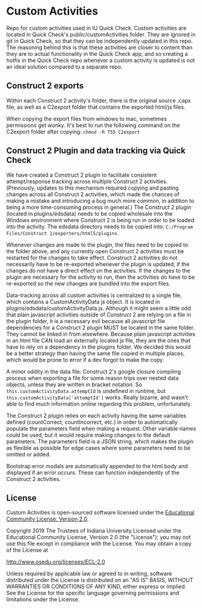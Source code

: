 # Custom Activities
Repo for custom activities used in IU Quick Check. Custom activities are located in Quick Check's public/customActivities folder. They are ignored in git in Quick Check, so that they can be independently updated in this repo. The reasoning behind this is that these activities are closer to content than they are to actual functionality in the Quick Check app, and so creating a hotfix in the Quick Check repo whenever a custom activity is updated is not an ideal solution compared to a separate repo.

## Construct 2 exports
Within each Construct 2 activity's folder, there is the original source .capx file, as well as a C2export folder that contains the exported html/js files.

When copying the export files from windows to mac, sometimes permissions get wonky. It's best to run the following command on the C2export folder after copying: `chmod -R 755 C2export`

## Construct 2 Plugin and data tracking via Quick Check

We have created a Construct 2 plugin to facilitate consistent attempt/response tracking across multiple Construct 2 activities. (Previously, updates to this mechanism required copying and pasting changes across all Construct 2 activities, which made the chances of making a mistake and introducing a bug much more common, in addition to being a more time-consuming process in general.) The Construct 2 plugin (located in plugins/edsdata) needs to be copied wholesale into the Windows environment where Construct 2 is being run in order to be loaded into the activity. The edsdata directory needs to be copied into: `C:/Program Files/Construct 2/exporters/html5/plugins`.

Whenever changes are made to the plugin, the files need to be copied to the folder above, and any currently open Construct 2 activities must be restarted for the changes to take effect. Construct 2 activities do not necessarily have to be re-exported whenever the plugin is updated, if the changes do not have a direct effect on the activities. If the changes to the plugin are necessary for the activity to run, then the activities do have to be re-exported so the new changes are bundled into the export files.

Data-tracking across all custom activities is centralized to a single file, which contains a CustomActivityData js object. It is located in plugins/edsdata/customActivityData.js. Although it might seem a little odd that plain javascript activities outside of Construct 2 are relying on a file in the plugin folder, it is a necessary evil because all javascript file dependencies for a Construct 2 plugin MUST be located in the same folder. They cannot be linked in from elsewhere. Because plain javascript activities in an html file CAN load an externally located js file, they are the ones that have to rely on a dependency in the plugins folder. We decided this would be a better strategy than having the same file copied in multiple places, which would be prone to error if a dev forgot to make the copy.

A minor oddity in the data file: Construct 2's google closure compiling process when exporting a file for some reason trips over nested data objects, unless they are written in bracket notation. So `this.customActivityData.attemptId` is undefined in runtime, but `this.customActivityData['attemptId']` works. Really bizarre, and wasn't able to find much information online regarding this problem, unfortunately.

The Construct 2 plugin relies on each activity having the same variables defined (countCorrect, countIncorrect, etc.) in order to automatically populate the parameters field when making a request. Other variable names could be used, but it would require making changes to the default parameters. The parameters field is a JSON string, which makes the plugin as flexible as possible for edge cases where some parameters need to be omitted or added.

Bootstrap error modals are automatically appended to the html body and displayed if an error occurs. These can function independently of the Construct 2 activities.

## License
Custom Activities is open-sourced software licensed under the [Educational Community License, Version 2.0](https://opensource.org/licenses/ECL-2.0).

Copyright 2019 The Trustees of Indiana University Licensed under the
  Educational Community License, Version 2.0 (the "License"); you may
  not use this file except in compliance with the License. You may
  obtain a copy of the License at

http://www.osedu.org/licenses/ECL-2.0

  Unless required by applicable law or agreed to in writing,
  software distributed under the License is distributed on an "AS IS"
  BASIS, WITHOUT WARRANTIES OR CONDITIONS OF ANY KIND, either express
  or implied. See the License for the specific language governing
  permissions and limitations under the License.
